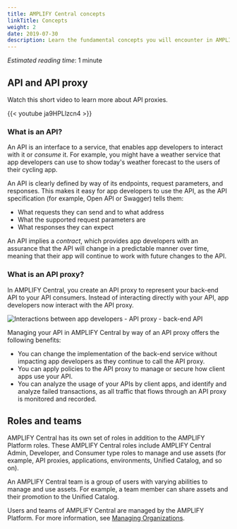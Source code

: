 ```yaml
---
title: AMPLIFY Central concepts
linkTitle: Concepts
weight: 2
date: 2019-07-30
description: Learn the fundamental concepts you will encounter in AMPLIFY Central.
---
```


*Estimated reading time*: 1 minute

## API and API proxy

Watch this short video to learn more about API proxies.

{{< youtube ja9HPLlzcn4 >}}

### What is an API?

An API is an interface to a service, that enables app developers to interact with it or *consume* it. For example, you might have a weather service that app developers can use to show today's weather forecast to the users of their cycling app.

An API is clearly defined by way of its endpoints, request parameters, and responses. This makes it easy for app developers to use the API, as the API specification (for example, Open API or Swagger) tells them:

* What requests they can send and to what address
* What the supported request parameters are
* What responses they can expect

An API implies a *contract*, which provides app developers with an assurance that the API will change in a predictable manner over time, meaning that their app will continue to work with future changes to the API.

### What is an API proxy?

In AMPLIFY Central, you create an API proxy to represent your back-end API to your API consumers. Instead of interacting directly with your API, app developers now interact with the API proxy.

![Interactions between app developers - API proxy - back-end API](/Images/central/api_proxy.png)

Managing your API in AMPLIFY Central by way of an API proxy offers the following benefits:

* You can change the implementation of the back-end service without impacting app developers as they continue to call the API proxy.
* You can apply policies to the API proxy to manage or secure how client apps use your API.
* You can analyze the usage of your APIs by client apps, and identify and analyze failed transactions, as all traffic that flows through an API proxy is monitored and recorded.

## Roles and teams

AMPLIFY Central has its own set of roles in addition to the AMPLIFY Platform roles. These AMPLIFY Central roles include AMPLIFY Central Admin, Developer, and Consumer type roles to manage and use assets (for example, API proxies, applications, environments, Unified Catalog, and so on).  

An AMPLIFY Central team is a group of users with varying abilities to manage and use assets. For example, a team member can share assets and their promotion to the Unified Catalog.

Users and teams of AMPLIFY Central are managed by the AMPLIFY Platform. For more information, see [Managing Organizations](https://docs.axway.com/bundle/Appcelerator_Dashboard_allOS_en/page/managing_organizations.html).

<!-- ### AMPLIFY Central roles -->

<!-- The roles available in AMPLIFY Central and the capabilites of each role are: -->

<!-- TODO Add list of roles and what they can do -->

<!-- TODO Add something explaining a user can have a different role on each of the teams they are a member of. -->
